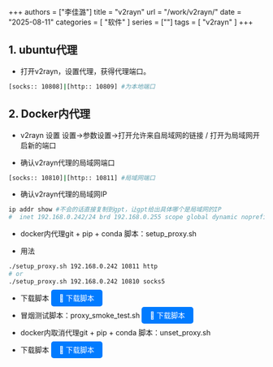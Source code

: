 +++
authors = ["李佳潞"]
title = "v2rayn"
url = "/work/v2rayn/"
date = "2025-08-11"
categories = [
    "软件"
]
series = [""]
tags = [
   "v2rayn"
]
+++



## 1. ubuntu代理

- 打开v2rayn，设置代理，获得代理端口。
```bash
[socks:: 10808]|[http:: 10809] #为本地端口
```

## 2. Docker内代理 
- v2rayn 设置
设置->参数设置->打开允许来自局域网的链接 / 打开为局域网开启新的端口

- 确认v2rayn代理的局域网端口
```bash
[socks:: 10810]|[http:: 10811] #局域网端口
```

- 确认v2rayn代理的局域网IP
```bash
ip addr show #不会的话直接复制到gpt，让gpt给出具体哪个是局域网的IP
#  inet 192.168.0.242/24 brd 192.168.0.255 scope global dynamic noprefixroute enxb8d4bcb89062
```

- docker内代理git + pip + conda 脚本：setup_proxy.sh

- 用法
```bash
./setup_proxy.sh 192.168.0.242 10811 http
# or
./setup_proxy.sh 192.168.0.242 10810 socks5
```

- 下载脚本
<a href="/file/setup_proxy.sh" download style="padding: 8px 16px; background: #007BFF; color: white; border-radius: 5px; text-decoration: none;">📎 下载脚本</a>


- 冒烟测试脚本：proxy_smoke_test.sh
<a href="/file/proxy_smoke_test.sh" download style="padding: 8px 16px; background: #007BFF; color: white; border-radius: 5px; text-decoration: none;">📎 下载脚本</a>

- docker内取消代理git + pip + conda 脚本：unset_proxy.sh

- 下载脚本
<a href="/file/unset_proxy.sh" download style="padding: 8px 16px; background: #007BFF; color: white; border-radius: 5px; text-decoration: none;">📎 下载脚本</a>
